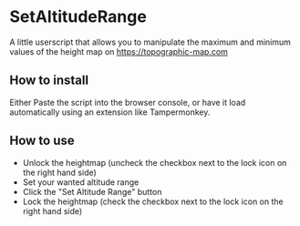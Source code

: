 # SetAltitudeRange
A little userscript that allows you to manipulate the maximum and minimum values of the height map on https://topographic-map.com

## How to install ##
Either Paste the script into the browser console, or have it load automatically using an extension like Tampermonkey.

## How to use ##
 - Unlock the heightmap (uncheck the checkbox next to the lock icon on the right hand side)
 - Set your wanted altitude range
 - Click the "Set Altitude Range" button
 - Lock the heightmap (check the checkbox next to the lock icon on the right hand side)

